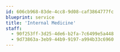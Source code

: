 ```yaml
---
id: 606cb968-83de-4cc8-9d08-caf3864777fc
blueprint: service
title: 'Internal Medicine'
staff:
  - 90f253ff-3d25-4de6-b2fa-7c6499e5a448
  - 9d73863a-3eb9-44b9-9197-a994b33c6960
---
```

